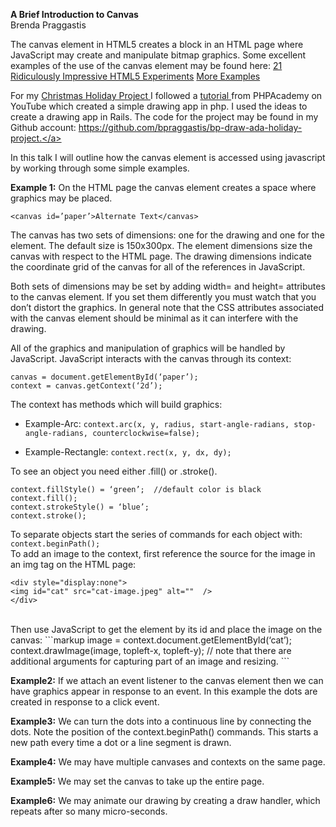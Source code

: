 **A Brief Introduction to Canvas** <br>Brenda PraggastisThe canvas element in HTML5 creates a block in an HTML page where JavaScript may create and manipulate bitmap graphics.  Some excellent examples of the use of the canvas element may be found  here: <a href='http://code.tutsplus.com/articles/21-ridiculously-impressive-html5-canvas-experiments--net-14210'>21 Ridiculously Impressive HTML5 Experiments</a><a href='http://davidwalsh.name/canvas-demos'>More Examples</a>For my <a href='https://bp-draw.herokuapp.com/' >Christmas Holiday Project </a>I followed a <a href='https://www.youtube.com/watch?v=m4sioSqlXhQ'> tutorial </a> from  PHPAcademy on YouTube  which created a simple drawing app in php. I used the ideas to create a drawing app in Rails.   The code for the project may be found in my Github account: <a href= 'https://github.com/bpraggastis/bp-draw-ada-holiday-project'>https://github.com/bpraggastis/bp-draw-ada-holiday-project.</a> In this talk I will outline how the canvas element is accessed using javascript  by working through some simple examples.**Example 1:**On the HTML page the canvas element creates a space where graphics may be placed. 

	<canvas id=’paper’>Alternate Text</canvas>
	
	The canvas has two sets of dimensions: one for the drawing and one for the element. The default size is 150x300px. The element dimensions size the canvas with respect to the HTML page.The drawing dimensions indicate the coordinate grid of the canvas for all of the references in JavaScript.Both sets of dimensions may be set by adding width= and height=  attributes to the canvas element. If you set them differently you must watch that you don’t distort the graphics. In general note that the CSS attributes associated with the canvas  element should be minimal as it can interfere with the drawing. All of the graphics and manipulation of graphics will be handled by JavaScript.JavaScript interacts with the canvas through its context:
```markup
canvas = document.getElementById(‘paper’);	context = canvas.getContext(‘2d’);
 ````

The context has methods which will build graphics:
- Example-Arc: `context.arc(x, y, radius, start-angle-radians, stop-angle-radians, counterclockwise=false);`
- Example-Rectangle: `context.rect(x, y, dx, dy);`
To see an object you need either .fill() or .stroke(). 
```markupcontext.fillStyle() = ‘green’;  //default color is blackcontext.fill();context.strokeStyle() = ‘blue’;context.stroke();
```To separate objects start the series of commands for each object with:<br>`context.beginPath();`<br>To add an image to the context, first reference the source for the image in an img tag on the HTML page:

```markup
<div style="display:none">
<img id="cat" src="cat-image.jpeg" alt=""  />
</div>
```
<br>
Then use JavaScript to get the element by its id and place the image on the canvas:
```markupimage = context.document.getElementById(‘cat’);context.drawImage(image, topleft-x, topleft-y); 
     // note that there are additional arguments for capturing part of an image and resizing.
```**Example2:**If we attach an event listener to the canvas element then we can have graphics appear in response to an event. In this example the dots are created in response to a click event.**Example3:**We can turn the dots into a continuous line by connecting the dots. Note the position of the context.beginPath() commands. This starts a new path every time a dot or a line segment is drawn.**Example4:**We may have multiple canvases and contexts on the same page. **Example5:**We may set the canvas to take up the entire page.**Example6:**We may animate our drawing by creating a draw handler, which repeats after so many micro-seconds.